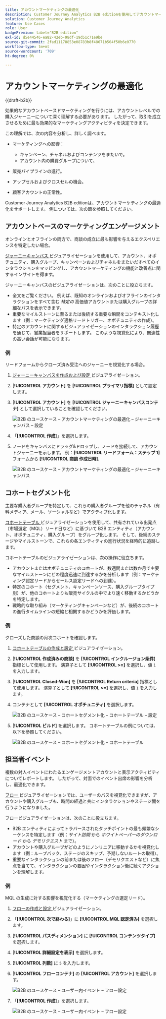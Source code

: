 ```yaml
---
title: アカウントマーケティングの最適化
description: Customer Journey Analytics B2B editionを使用してアカウントマーケティングを最適化する方法について説明します。
solution: Customer Journey Analytics
feature: Use Cases
role: User
badgePremium: label="B2B edition"
exl-id: d5e44546-ea82-42eb-98df-19d51c71e9be
source-git-commit: 2fad11178853e08783b8f48671b504f50b6e0770
workflow-type: tm+mt
source-wordcount: '709'
ht-degree: 0%

---
```


# アカウントマーケティングの最適化

{{draft-b2b}}

効果的なアカウントベースドマーケティングを行うには、アカウントレベルでの購入ジャーニーについて深く理解する必要があります。 したがって、取引を成立させるために最も効果的なマーケティングアクティビティを決定できます。

この理解では、次の内容を分析し、詳しく調べます。

* マーケティングへの影響：

   * キャンペーン、チャネルおよびコンテンツをまたいで。
   * アカウント内の購買グループについて、

* 販売パイプラインの進行。
* アップセルおよびクロスセルの機会。
* 顧客アカウントの正常性。


Customer Journey Analytics B2B editionは、アカウントマーケティングの最適化をサポートします。 例については、次の節を参照してください。


## アカウントベースのマーケティングエンゲージメント

オンラインとオフラインの両方で、商談の成立に最も影響を与えるエクスペリエンスを特定したい場合。

[ジャーニーキャンバス ](/help/analysis-workspace/visualizations/journey-canvas/journey-canvas.md) ビジュアライゼーションを使用して、アカウント、オポチュニティ、購入グループ、キャンペーンおよびチャネルをまたいだすべてのインタラクションをマッピングし、アカウントマーケティングの機能と改善点に関するインサイトを得ます。

ジャーニーキャンバスのビジュアライゼーションは、次のことに役立ちます。

* 全文をご覧ください。 例えば、既知のオンラインおよびオフラインのインタラクションをすべて含む *特定の* 高価値アカウントまたは購入グループの詳細なパスを表示できます。
* 重要なマイルストーンに至るまたは後続する重要な瞬間をコンテキスト化します（例：マーケティング適格リードトリガー、オポチュニティの作成）。
* 特定のアカウントに関するビジュアライゼーションのインタラクション履歴を通じて、営業担当者をサポートします。 このような視覚化により、関連性の高い会話が可能になります。

### 例

リードフォームからクローズ済み受注へのジャーニーを視覚化する場合。

1. [ジャーニーキャンバスを作成および設定 ](/help/analysis-workspace/visualizations/journey-canvas/configure-journey-canvas.md) ビジュアライゼーション。
1. **[!UICONTROL アカウント]** を **[!UICONTROL プライマリ指標]** として設定します。
1. **[!UICONTROL アカウント]** を **[!UICONTROL ジャーニーキャンバスコンテナ]** として選択していることを確認してください。

   ![B2B のユースケース – アカウントマーケティングの最適化 – ジャーニーキャンバス – 設定 ](assets/b2b-uc-optimize-marketing-journey-canvas-config.png)

1. 「**[!UICONTROL 作成]**」を選択します。
1. ノードをキャンバスにドラッグ&amp;ドロップし、ノードを接続して、アカウントジャーニーを示します。 例：**[!UICONTROL リードフォーム：ステップ 1]** フォームから **[!UICONTROL 商談 作成日時]**.

   ![B2B のユースケース – アカウントマーケティングの最適化 – ジャーニーキャンバス ](assets/b2b-uc-optimize-marketing-journey-canvas.png)


## コホートセグメント化

主要な購入者グループを特定して、これらの購入者グループを他のチャネル（有料メディア、メール、ソーシャルなど）でアクティブ化します。

[ コホートテーブル ](/help/analysis-workspace/visualizations/cohort-table/cohort-analysis.md) ビジュアライゼーションを使用して、共有されている出発点（市場選定（MQL）リード日など）に基づいて B2B エンティティ（アカウント、オポチュニティ、購入グループ）をグループ化します。 そして、後続のステージやマイルストーンで、これらの各エンティティの進行状況を経時的に追跡します。

コホートテーブルのビジュアライゼーションは、次の操作に役立ちます。

* アカウントまたはオポチュニティのコホートが、数週間または数か月で主要なマイルストーンにどの程度迅速に到達するかを分析します（例：マーケティング認定リードからセールス認定リードへの到達）。
* 特定のコホート（セグメント、キャンペーンソース、購入グループタイプ別）が、他のコホートよりも販売サイクルの中でより速く移動するかどうかを特定します。
* 戦略的な取り組み（マーケティングキャンペーンなど）が、後続のコホートの進行タイムラインの短縮と相関するかどうかを評価します。

### 例

クローズした商談の月次コホートを確認します。

1. [ コホートテーブルの作成と設定 ](/help/analysis-workspace/visualizations/cohort-table/t-cohort.md) ビジュアライゼーション。
1. **[!UICONTROL 作成済みの商談]** を **[!UICONTROL インクルージョン条件]** 指標として使用します。 演算子として **[!UICONTROL >=]** を選択し、値 `1` を入力します。
1. **[!UICONTROL Closed-Won]** を **[!UICONTROL Return criteria]** 指標として使用します。 演算子として **[!UICONTROL >=]** を選択し、値 `1` を入力します。
1. コンテナとして **[!UICONTROL オポチュニティ]** を選択します。

   ![B2B のユースケース – コホートセグメント化 – コホートテーブル – 設定 ](assets/b2b-uc-optimize-marketing-cohort-table-config.png)

1. **[!UICONTROL ビルド]** を選択します。 コホートテーブルの例については、以下を参照してください。

   ![B2B のユースケース – コホートセグメント化 – コホートテーブル ](assets/b2b-uc-optimize-marketing-cohort-table.png)


## 担当者イベント

複数の対人イベントにわたるエンゲージメントアカウントと表示アクティビティについてレポートします。 したがって、対面でのイベント出席の影響を分析し、最適化できます。

[ フロー ](/help/analysis-workspace/visualizations/c-flow/flow.md) ビジュアライゼーションでは、ユーザーのパスを視覚化できますが、アカウントや購入グループも、時間の経過と共にインタラクションやステージ間を行うようになりました。

フロービジュアライゼーションは、次のことに役立ちます。

* B2B エンティティによってトラバースされたタッチポイントの最も頻繁なシーケンスを特定します（例：*サイト訪問* から *ホワイトペーパーのダウンロード* から *デモリクエスト* まで）。
* アカウントや購入グループがどのようにノンリニアに移動するかを視覚化します（例：ループバック、ステージのスキップ、予期しないルートの取得）。
* 重要なインタラクションの前または後のフロー（デモリクエストなど）に焦点を当てて、インタラクションの要因やインタラクション後に続くアクションを理解します。

### 例

MQL の生成に対する影響を視覚化する（マーケティングの選定リード）。

1. [ フローの作成と設定 ](/help/analysis-workspace/visualizations/c-flow/create-flow.md) ビジュアライゼーション。
1. 「**[!UICONTROL 次で終わる]**」に **[!UICONTROL MQL 認定済み]** を選択します。
1. **[!UICONTROL パスディメンション]** に **[!UICONTROL コンテンツタイプ]** を選択します。
1. **[!UICONTROL 詳細設定を表示]** を選択します。
1. **[!UICONTROL 列数]** に `5` を入力します。
1. **[!UICONTROL フローコンテナ]** の **[!UICONTROL アカウント]** を選択します。

   ![B2B のユースケース – ユーザー内イベント – フロー設定 ](assets/b2b-uc-optimize-marketing-flow-config.png)

1. 「**[!UICONTROL 作成]**」を選択します。

   ![B2B のユースケース – ユーザー内イベント – フロー設定 ](assets/b2b-uc-optimize-marketing-flow.png)
